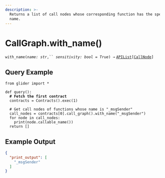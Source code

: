 ```yaml
---
description: >-
  Returns a list of call nodes whose corresponding function has the specified
  name.
---
```


# CallGraph.with\_name()

`with_name(`_`name: str`_`,`` `_`sensitivity: bool = True`_`) →` [`APIList`](../../iterables/apilist.md)`[`[`CallNode`](../callnode/)`]`

## Query Example

<pre class="language-python"><code class="lang-python">from glider import *

def query():
<strong>  # Fetch the first contract
</strong>  contracts = Contracts().exec(1)
  
  # Get call nodes of functions whose name is "_msgSender"
  call_nodes = contracts[0].call_graph().with_name("_msgSender")
  for node in call_nodes:
    print(node.callable_name())
  return []
</code></pre>

## Example Output

```json
{
  "print_output": [
    "_msgSender"
  ]
}
```
